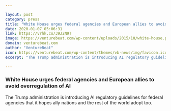 ```yaml
---

layout: post
category: press
title: "White House urges federal agencies and European allies to avoid overregulation of AI"
date: 2020-01-07 05:06:31
link: https://vrhk.co/39J2N9T
image: https://venturebeat.com/wp-content/uploads/2015/10/white-house.png?w=1200&strip=all
domain: venturebeat.com
author: "VentureBeat"
icon: https://venturebeat.com/wp-content/themes/vb-news/img/favicon.ico
excerpt: "The Trump administration is introducing AI regulatory guidelines for federal agencies that it hopes ally nations and the rest of the world adopt too."

---
```


### White House urges federal agencies and European allies to avoid overregulation of AI

The Trump administration is introducing AI regulatory guidelines for federal agencies that it hopes ally nations and the rest of the world adopt too.